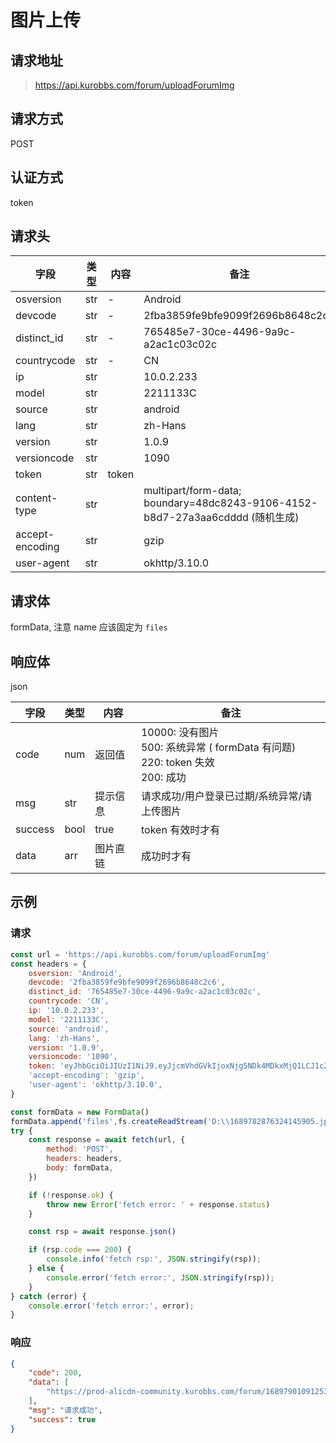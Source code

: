 # 图片上传

## 请求地址

> https://api.kurobbs.com/forum/uploadForumImg

## 请求方式

POST

## 认证方式

token

## 请求头

| 字段            | 类型 | 内容  | 备注                                                         |
| --------------- | ---- | ----- | ------------------------------------------------------------ |
| osversion       | str  | -     | Android                                                      |
| devcode         | str  | -     | 2fba3859fe9bfe9099f2696b8648c2c6                             |
| distinct_id     | str  | -     | 765485e7-30ce-4496-9a9c-a2ac1c03c02c                         |
| countrycode     | str  | -     | CN                                                           |
| ip              | str  |       | 10.0.2.233                                                   |
| model           | str  |       | 2211133C                                                     |
| source          | str  |       | android                                                      |
| lang            | str  |       | zh-Hans                                                      |
| version         | str  |       | 1.0.9                                                        |
| versioncode     | str  |       | 1090                                                         |
| token           | str  | token |                                                              |
| content-type    | str  |       | multipart/form-data; boundary=48dc8243-9106-4152-b8d7-27a3aa6cdddd (随机生成) |
| accept-encoding | str  |       | gzip                                                         |
| user-agent      | str  |       | okhttp/3.10.0                                                |

## 请求体

formData, 注意 name 应该固定为 `files` 

## 响应体

json

| 字段    | 类型 | 内容     | 备注                                                         |
| ------- | ---- | -------- | ------------------------------------------------------------ |
| code    | num  | 返回值   | 10000: 没有图片<br />500: 系统异常 ( formData 有问题)<br />220: token 失效<br />200: 成功 |
| msg     | str  | 提示信息 | 请求成功/用户登录已过期/系统异常/请上传图片                  |
| success | bool | true     | token 有效时才有                                             |
| data    | arr  | 图片直链 | 成功时才有                                                   |

## 示例

### 请求

```js
const url = 'https://api.kurobbs.com/forum/uploadForumImg'
const headers = {
    osversion: 'Android',
    devcode: '2fba3859fe9bfe9099f2696b8648c2c6',
    distinct_id: '765485e7-30ce-4496-9a9c-a2ac1c03c02c',
    countrycode: 'CN',
    ip: '10.0.2.233',
    model: '2211133C',
    source: 'android',
    lang: 'zh-Hans',
    version: '1.0.9',
    versioncode: '1090',
    token: 'eyJhbGciOiJIUzI1NiJ9.eyJjcmVhdGVkIjoxNjg5NDk4MDkxMjQ1LCJ1c2VySWQiOjEwMDY1NjY5fQ.AAAA_AAAAAAAAAAAAAAAAAAAAAAAAAAA-AAAAAAAAAA',
    'accept-encoding': 'gzip',
    'user-agent': 'okhttp/3.10.0',
}

const formData = new FormData()
formData.append('files',fs.createReadStream('D:\\1689782876324145905.jpg'))
try {
    const response = await fetch(url, {
        method: 'POST',
        headers: headers,
        body: formData,
    })

    if (!response.ok) {
        throw new Error('fetch error: ' + response.status)
    }

    const rsp = await response.json()

    if (rsp.code === 200) {
        console.info('fetch rsp:', JSON.stringify(rsp));
    } else {
        console.error('fetch error:', JSON.stringify(rsp));
    }
} catch (error) {
    console.error('fetch error:', error);
}
```

### 响应

```json
{
    "code": 200,
    "data": [
        "https://prod-alicdn-community.kurobbs.com/forum/1689790109125345304.jpg"
    ],
    "msg": "请求成功",
    "success": true
}
```